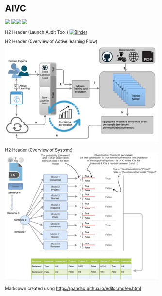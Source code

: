 # AIVC
![](https://img.shields.io/github/last-commit/aideenf/AIVC) ![](https://img.shields.io/github/languages/code-size/aideenf/AIVC)![](https://img.shields.io/github/languages/top/aideenf/AIVC) ![](https://img.shields.io/github/contributors/aideenf/aivc)

H2 Header (Launch Audit Tool:)
[![Binder](https://mybinder.org/badge_logo.svg)](https://mybinder.org/v2/gh/aideenf/AIVC/master?filepath=%2Fcp_wssc%2FRun_Audit_Tool.ipynb)

H2 Header (Overview of Active learning Flow)
![Image description](https://github.com/aideenf/AIVC/blob/master/cp_wssc/Drawings/Active_learning.png)


H2 Header (Overview of System:)
![Image description](https://github.com/aideenf/AIVC/blob/master/cp_wssc/Drawings/models.png)




Markdown created using https://pandao.github.io/editor.md/en.html
